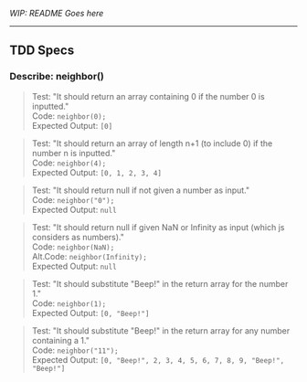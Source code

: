 _WIP: README Goes here_

----------
## TDD Specs

### **Describe: neighbor()**

>Test: "It should return an array containing 0 if the number 0 is inputted."  
>Code: ```neighbor(0);```  
>Expected Output: ```[0]```

>Test: "It should return an array of length n+1 (to include 0) if the number n is inputted."  
>Code: ```neighbor(4);```  
>Expected Output: ```[0, 1, 2, 3, 4]```

>Test: "It should return null if not given a number as input."  
>Code: ```neighbor("0");```  
>Expected Output: ```null```

>Test: "It should return null if given NaN or Infinity as input (which js considers as numbers)."  
>Code: ```neighbor(NaN);```  
>Alt.Code: ```neighbor(Infinity);```    
>Expected Output: ```null```

>Test: "It should substitute "Beep!" in the return array for the number 1."  
>Code: ```neighbor(1);```  
>Expected Output: ```[0, "Beep!"]```

>Test: "It should substitute "Beep!" in the return array for any number containing a 1."  
>Code: ```neighbor("11");```  
>Expected Output: ```[0, "Beep!", 2, 3, 4, 5, 6, 7, 8, 9, "Beep!", "Beep!"]```